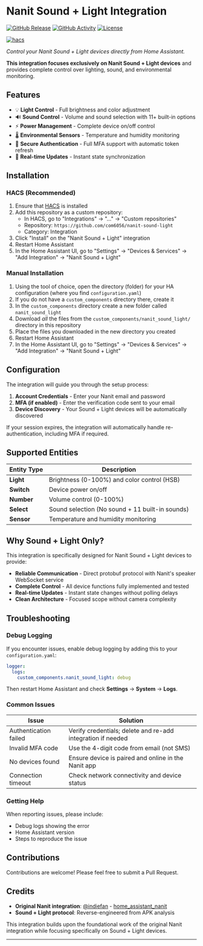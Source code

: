 # Nanit Sound + Light Integration

[![GitHub Release][releases-shield]][releases]
[![GitHub Activity][commits-shield]][commits]
[![License][license-shield]](LICENSE)

[![hacs][hacsbadge]][hacs]

_Control your Nanit Sound + Light devices directly from Home Assistant._

**This integration focuses exclusively on Nanit Sound + Light devices** and provides complete control over lighting, sound, and environmental monitoring.

## Features

- 💡 **Light Control** - Full brightness and color adjustment
- 🔊 **Sound Control** - Volume and sound selection with 11+ built-in options
- ⚡ **Power Management** - Complete device on/off control
- 🌡️ **Environmental Sensors** - Temperature and humidity monitoring
- 🔐 **Secure Authentication** - Full MFA support with automatic token refresh
- 🔄 **Real-time Updates** - Instant state synchronization

## Installation

### HACS (Recommended)

1. Ensure that [HACS](https://hacs.xyz/) is installed
2. Add this repository as a custom repository:
   - In HACS, go to "Integrations" → "..." → "Custom repositories"
   - Repository: `https://github.com/com6056/nanit-sound-light`
   - Category: Integration
3. Click "Install" on the "Nanit Sound + Light" integration
4. Restart Home Assistant
5. In the Home Assistant UI, go to "Settings" → "Devices & Services" → "Add Integration" → "Nanit Sound + Light"

### Manual Installation

1. Using the tool of choice, open the directory (folder) for your HA configuration (where you find `configuration.yaml`)
2. If you do not have a `custom_components` directory there, create it
3. In the `custom_components` directory create a new folder called `nanit_sound_light`
4. Download _all_ the files from the `custom_components/nanit_sound_light/` directory in this repository
5. Place the files you downloaded in the new directory you created
6. Restart Home Assistant
7. In the Home Assistant UI, go to "Settings" → "Devices & Services" → "Add Integration" → "Nanit Sound + Light"

## Configuration

The integration will guide you through the setup process:

1. **Account Credentials** - Enter your Nanit email and password
2. **MFA (if enabled)** - Enter the verification code sent to your email
3. **Device Discovery** - Your Sound + Light devices will be automatically discovered

If your session expires, the integration will automatically handle re-authentication, including MFA if required.

## Supported Entities

| Entity Type | Description |
|-------------|-------------|
| **Light** | Brightness (0-100%) and color control (HSB) |
| **Switch** | Device power on/off |
| **Number** | Volume control (0-100%) |
| **Select** | Sound selection (No sound + 11 built-in sounds) |
| **Sensor** | Temperature and humidity monitoring |

## Why Sound + Light Only?

This integration is specifically designed for Nanit Sound + Light devices to provide:

- **Reliable Communication** - Direct protobuf protocol with Nanit's speaker WebSocket service
- **Complete Control** - All device functions fully implemented and tested
- **Real-time Updates** - Instant state changes without polling delays
- **Clean Architecture** - Focused scope without camera complexity

## Troubleshooting

### Debug Logging

If you encounter issues, enable debug logging by adding this to your `configuration.yaml`:

```yaml
logger:
  logs:
    custom_components.nanit_sound_light: debug
```

Then restart Home Assistant and check **Settings** → **System** → **Logs**.

### Common Issues

| Issue | Solution |
|-------|----------|
| Authentication failed | Verify credentials; delete and re-add integration if needed |
| Invalid MFA code | Use the 4-digit code from email (not SMS) |
| No devices found | Ensure device is paired and online in the Nanit app |
| Connection timeout | Check network connectivity and device status |

### Getting Help

When reporting issues, please include:
- Debug logs showing the error
- Home Assistant version
- Steps to reproduce the issue

## Contributions

Contributions are welcome! Please feel free to submit a Pull Request.

## Credits

- **Original Nanit integration**: [@indiefan](https://github.com/indiefan) - [home_assistant_nanit](https://github.com/indiefan/home_assistant_nanit)
- **Sound + Light protocol**: Reverse-engineered from APK analysis

This integration builds upon the foundational work of the original Nanit integration while focusing specifically on Sound + Light devices.

---

[releases-shield]: https://img.shields.io/github/release/com6056/nanit-sound-light.svg?style=for-the-badge
[releases]: https://github.com/com6056/nanit-sound-light/releases
[commits-shield]: https://img.shields.io/github/commit-activity/y/com6056/nanit-sound-light.svg?style=for-the-badge
[commits]: https://github.com/com6056/nanit-sound-light/commits/main
[hacs]: https://github.com/hacs/integration
[hacsbadge]: https://img.shields.io/badge/HACS-Custom-orange.svg?style=for-the-badge
[license-shield]: https://img.shields.io/github/license/com6056/nanit-sound-light.svg?style=for-the-badge